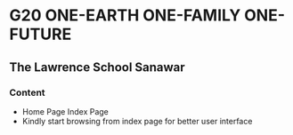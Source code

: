 # G20 ONE-EARTH ONE-FAMILY ONE-FUTURE
## The Lawrence School Sanawar
### Content
- Home Page Index Page
- Kindly start browsing from index page for better user interface

